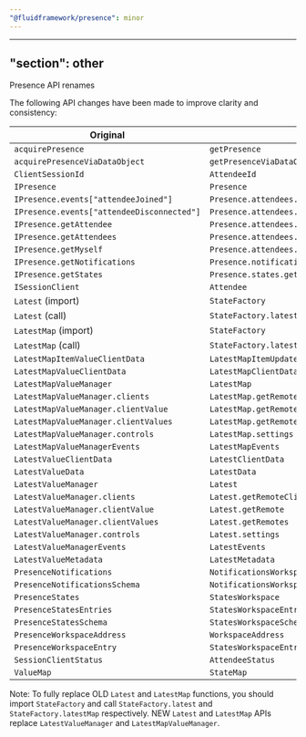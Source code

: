 ```yaml
---
"@fluidframework/presence": minor
---
```

---
"section": other
---

Presence API renames

The following API changes have been made to improve clarity and consistency:

| Original | New |
|----------|-----|
| `acquirePresence` | `getPresence` |
| `acquirePresenceViaDataObject` | `getPresenceViaDataObject` |
| `ClientSessionId` | `AttendeeId` |
| `IPresence` | `Presence` |
| `IPresence.events["attendeeJoined"]` | `Presence.attendees.events["attendeeJoined"]` |
| `IPresence.events["attendeeDisconnected"]` | `Presence.attendees.events["attendeeDisconnected"]` |
| `IPresence.getAttendee` | `Presence.attendees.getAttendee` |
| `IPresence.getAttendees` | `Presence.attendees.getAttendees` |
| `IPresence.getMyself` | `Presence.attendees.getMyself` |
| `IPresence.getNotifications` | `Presence.notifications.getWorkspace` |
| `IPresence.getStates` | `Presence.states.getWorkspace` |
| `ISessionClient` | `Attendee` |
| `Latest` (import) | `StateFactory` |
| `Latest` (call) | `StateFactory.latest` |
| `LatestMap` (import) | `StateFactory` |
| `LatestMap` (call) | `StateFactory.latestMap` |
| `LatestMapItemValueClientData` | `LatestMapItemUpdatedClientData` |
| `LatestMapValueClientData` | `LatestMapClientData` |
| `LatestMapValueManager` | `LatestMap` |
| `LatestMapValueManager.clients` | `LatestMap.getRemoteClients` |
| `LatestMapValueManager.clientValue` | `LatestMap.getRemote` |
| `LatestMapValueManager.clientValues` | `LatestMap.getRemotes` |
| `LatestMapValueManager.controls` | `LatestMap.settings` |
| `LatestMapValueManagerEvents` | `LatestMapEvents` |
| `LatestValueClientData` | `LatestClientData` |
| `LatestValueData` | `LatestData` |
| `LatestValueManager` | `Latest` |
| `LatestValueManager.clients` | `Latest.getRemoteClients` |
| `LatestValueManager.clientValue` | `Latest.getRemote` |
| `LatestValueManager.clientValues` | `Latest.getRemotes` |
| `LatestValueManager.controls` | `Latest.settings` |
| `LatestValueManagerEvents` | `LatestEvents` |
| `LatestValueMetadata` | `LatestMetadata` |
| `PresenceNotifications` | `NotificationsWorkspace` |
| `PresenceNotificationsSchema` | `NotificationsWorkspaceSchema` |
| `PresenceStates` | `StatesWorkspace` |
| `PresenceStatesEntries` | `StatesWorkspaceEntries` |
| `PresenceStatesSchema` | `StatesWorkspaceSchema` |
| `PresenceWorkspaceAddress` | `WorkspaceAddress` |
| `PresenceWorkspaceEntry` | `StatesWorkspaceEntry` |
| `SessionClientStatus` | `AttendeeStatus` |
| `ValueMap` | `StateMap` |

Note: To fully replace OLD `Latest` and `LatestMap` functions, you should import `StateFactory` and call `StateFactory.latest` and `StateFactory.latestMap` respectively. NEW `Latest` and `LatestMap` APIs replace `LatestValueManager` and `LatestMapValueManager`.
